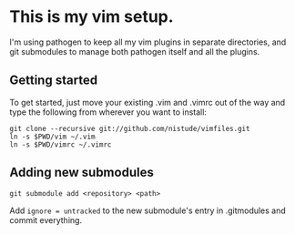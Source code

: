 # This is my vim setup.

I'm using pathogen to keep all my vim plugins in separate directories,
and git submodules to manage both pathogen itself and all the plugins.

## Getting started

To get started, just move your existing .vim and .vimrc out of the way and
type the following from wherever you want to install:

    git clone --recursive git://github.com/nistude/vimfiles.git
    ln -s $PWD/vim ~/.vim
    ln -s $PWD/vimrc ~/.vimrc

## Adding new submodules

    git submodule add <repository> <path>

Add `ignore = untracked` to the new submodule's entry in .gitmodules and
commit everything.
